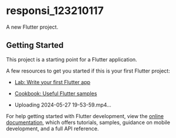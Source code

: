 # responsi_123210117

A new Flutter project.

## Getting Started

This project is a starting point for a Flutter application.

A few resources to get you started if this is your first Flutter project:

- [Lab: Write your first Flutter app](https://docs.flutter.dev/get-started/codelab)
- [Cookbook: Useful Flutter samples](https://docs.flutter.dev/cookbook)

- Uploading 2024-05-27 19-53-59.mp4…

For help getting started with Flutter development, view the
[online documentation](https://docs.flutter.dev/), which offers tutorials,
samples, guidance on mobile development, and a full API reference.
